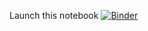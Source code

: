 Launch this notebook [![Binder](https://mybinder.org/badge_logo.svg)](https://mybinder.org/v2/gh/chiroptical/nolecture-notebook/master?urlpath=lab/tree/Introduction.ipynb)
